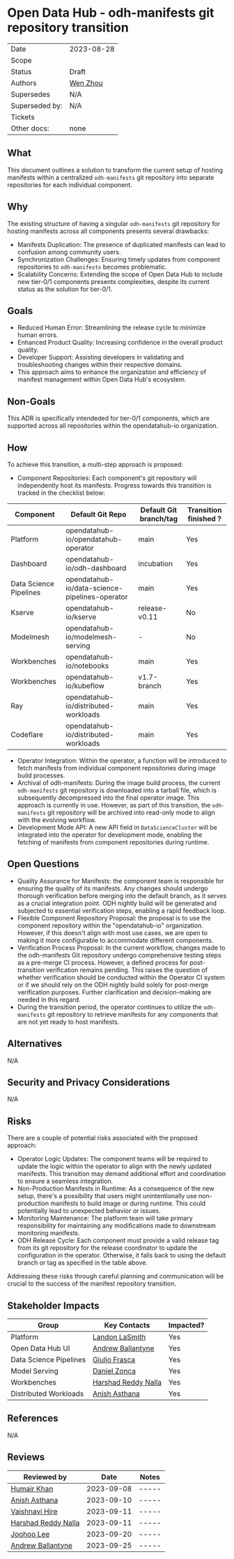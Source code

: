 # Open Data Hub - odh-manifests git repository transition

|                |            |
| -------------- | ---------- |
| Date           | 2023-08-28 |
| Scope          | |
| Status         | Draft |
| Authors        | [Wen Zhou](@zdtsw) |
| Supersedes     | N/A |
| Superseded by: | N/A |
| Tickets        | |
| Other docs:    | none |

## What

This document outlines a solution to transform the current setup of hosting manifests within a centralized `odh-manifests` git repository into separate repositories for each individual component.

## Why

The existing structure of having a singular `odh-manifests` git repository for hosting manifests across all components presents several drawbacks:

- Manifests Duplication: The presence of duplicated manifests can lead to confusion among community users.
- Synchronization Challenges: Ensuring timely updates from component repositories to `odh-manifests` becomes problematic.
- Scalability Concerns: Extending the scope of Open Data Hub to include new tier-0/1 components presents complexities, despite its current status as the solution for tier-0/1.

## Goals

- Reduced Human Error: Streamlining the release cycle to minimize human errors.
- Enhanced Product Quality: Increasing confidence in the overall product quality.
- Developer Support: Assisting developers in validating and troubleshooting changes within their respective domains.
- This approach aims to enhance the organization and efficiency of manifest management within Open Data Hub's ecosystem.

## Non-Goals

This ADR is specifically intendeded for tier-0/1 components, which are supported across all repositories within the opendatahub-io organization.

## How

To achieve this transition, a multi-step approach is proposed:

- Component Repositories: Each component's git repository will independently host its manifests. Progress towards this transition is tracked in the checklist below:

| Component               | Default Git Repo                                | Default Git branch/tag| Transition finished ? |
| ----------------------- | ----------------------------------------------- |-----------------      | -----------  |
| Platform                | opendatahub-io/opendatahub-operator             | main                  | Yes |
| Dashboard               | opendatahub-io/odh-dashboard                    | incubation            | Yes |
| Data Science Pipelines  | opendatahub-io/data-science-pipelines-operator  | main                  | Yes |
| Kserve                  | opendatahub-io/kserve                           | release-v0.11         | No  |
| Modelmesh               | opendatahub-io/modelmesh-serving                | -                     | No  |
| Workbenches             | opendatahub-io/notebooks                        | main                  | Yes |
| Workbenches             | opendatahub-io/kubeflow                         | v1.7-branch           | Yes |
| Ray                     | opendatahub-io/distributed-workloads            | main                  | Yes |
| Codeflare               | opendatahub-io/distributed-workloads            | main                  | Yes |

- Operator Integration: Within the operator, a function will be introduced to fetch manifests from individual component repositories during image build processes.
- Archival of odh-manifests: During the image build process, the current `odh-manifests` git repository is downloaded into a tarball file, which is subsequently decompressed into the final operator image. This approach is currently in use. However, as part of this transition, the `odh-manifests` git repository will be archived into read-only mode to align with the evolving workflow.
- Development Mode API: A new API field in `DataScienceCluster` will be integrated into the operator for development mode, enabling the fetching of manifests from component repositories during runtime.

## Open Questions

- Quality Assurance for Manifests: the component team is responsible for ensuring the quality of its manifests. Any changes should undergo thorough verification before merging into the default branch, as it serves as a crucial integration point. ODH nightly build will be generated and subjected to essential verification steps, enabling a rapid feedback loop.
- Flexible Component Repository Proposal: the proposal is to use  the component repository within the "opendatahub-io" organization. However, if this doesn't align with most use cases, we are open to making it more configurable to accommodate different components.
- Verification Process Proposal: In the current workflow, changes made to the odh-manifests Git repository undergo comprehensive testing steps as a pre-merge CI process. However, a defined process for post-transition verification remains pending. This raises the question of whether verification should be conducted within the Operator CI system or if we should rely on the ODH nightly build solely for post-merge verification purposes. Further clarification and decision-making are needed in this regard.
- During the transition period, the operator continues to utilize the `odh-manifests` git repository to retrieve manifests for any components that are not yet ready to host manifests.

## Alternatives

N/A

## Security and Privacy Considerations

N/A

## Risks

There are a couple of potential risks associated with the proposed approach:

- Operator Logic Updates: The component teams will be required to update the logic within the operator to align with the newly updated manifests. This transition may demand additional effort and coordination to ensure a seamless integration.
- Non-Production Manifests in Runtime: As a consequence of the new setup, there's a possibility that users might unintentionally use non-production manifests to build image or during runtime. This could potentially lead to unexpected behavior or issues.
- Monitoring Maintenance: The platform team will take primary responsibility for maintaining any modifications made to downstream monitoring manifests.
- ODH Release Cycle: Each component must provide a valid release tag from its git repository for the release coordinator to update the configuration in the operator. Otherwise, it falls back to using the default branch or tag as specified in the table above.

Addressing these risks through careful planning and communication will be crucial to the success of the manifest repository transition.

## Stakeholder Impacts

| Group                   | Key Contacts                              | Impacted? |
| ----------------------- | ----------------------------------------- | --------- |
| Platform                | [Landon LaSmith](@LaVLas)                 |  Yes |
| Open Data Hub UI        | [Andrew Ballantyne](@andrewballantyne)    |  Yes |
| Data Science Pipelines  | [Giulio Frasca](@gmfrasca)                |  Yes |
| Model Serving           | [Daniel Zonca](@danielezonca)             |  Yes |
| Workbenches             | [Harshad Reddy Nalla](@harshad16)         |  Yes |
| Distributed Workloads   | [Anish Asthana](@anishasthana)            |  Yes |

## References

N/A

## Reviews

| Reviewed by                    | Date          | Notes |
| ------------------------------ | ------------  | ----- |
|[Humair Khan](@HumairAK)        | 2023-09-08    | ----- |
|[Anish Asthana](@anishasthana)  | 2023-09-10    | ----- |
|[Vaishnavi Hire](@VaishnaviHire)| 2023-09-11    | ----- |
|[Harshad Reddy Nalla](@harshad16)|2023-09-11    | ----- |
|[Joohoo Lee](@Jooho)            | 2023-09-20    | ----- |
|[Andrew Ballantyne](@andrewballantyne)| 2023-09-25|-----|
